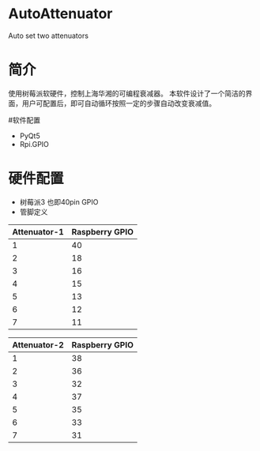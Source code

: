 # AutoAttenuator
Auto set two attenuators
# 简介
使用树莓派软硬件，控制上海华湘的可编程衰减器。
本软件设计了一个简洁的界面，用户可配置后，即可自动循环按照一定的步骤自动改变衰减值。

#软件配置
* PyQt5
* Rpi.GPIO

# 硬件配置
* 树莓派3 也即40pin GPIO
* 管脚定义

|Attenuator-1|Raspberry GPIO|
|------------|--------------|
|1|40|
|2|18|
|3|16|
|4|15|
|5|13|
|6|12|
|7|11|

|Attenuator-2|Raspberry GPIO|
|------------|--------------|
|1|38|
|2|36|
|3|32|
|4|37|
|5|35|
|6|33|
|7|31|
